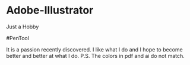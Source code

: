 # Adobe-Illustrator

Just a Hobby

#PenTool

It is a passion recently discovered. I like what I do and I hope to become better and better at what I do.
P.S. The colors in pdf and ai do not match.
